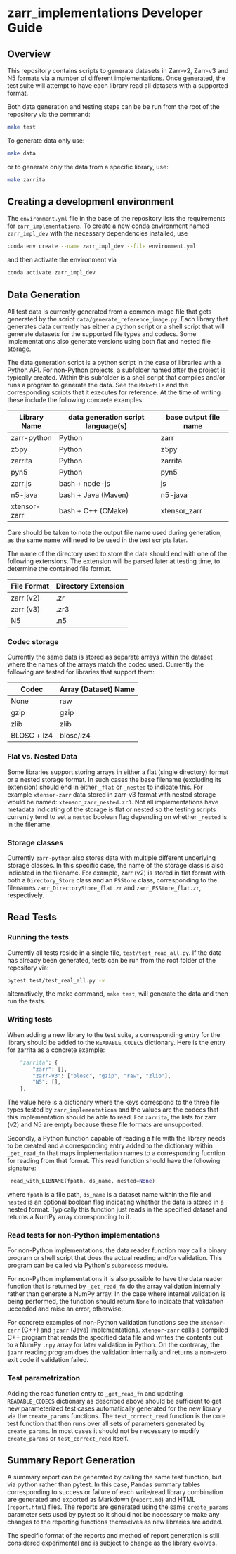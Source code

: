 # zarr_implementations Developer Guide

## Overview

This repository contains scripts to generate datasets in Zarr-v2, Zarr-v3 and
N5 formats via a number of different implementations. Once generated, the test
suite will attempt to have each library read all datasets with a supported
format.

Both data generation and testing steps can be be run from the root of the
repository via the command:

```bash
make test
```

To generate data only use:

```bash
make data
```
or to generate only the data from a specific library, use:

```bash
make zarrita
```

## Creating a development environment

The `environment.yml` file in the base of the repository lists the
requirements for `zarr_implementations`. To create a new conda environment
named `zarr_impl_dev` with the necessary dependencies installed, use

```bash
conda env create --name zarr_impl_dev --file environment.yml
```

and then activate the environment via

```bash
conda activate zarr_impl_dev
```

## Data Generation

All test data is currently generated from a common image file that gets
generated by the script `data/generate_reference_image.py`. Each
library that generates data currently has either a python script or a shell
script that will generate datasets for the supported file types and codecs.
Some implementations also generate versions using both flat and nested file
storage.

The data generation script is a python script in the case of libraries with a
Python API. For non-Python projects, a subfolder named after the project is
typically created. Within this subfolder is a shell script that compiles and/or
runs a program to generate the data. See the `Makefile` and the corresponding
scripts that it executes for reference. At the time of writing these include
the following concrete examples:

Library Name | data generation script language(s) | base output file name
-------------|------------------------------------|----------------------
zarr-python  | Python                             | zarr
z5py         | Python                             | z5py
zarrita      | Python                             | zarrita
pyn5         | Python                             | pyn5
zarr.js      | bash + node-js                     | js
n5-java      | bash + Java (Maven)                | n5-java
xtensor-zarr | bash + C++ (CMake)                 | xtensor_zarr

Care should be taken to note the output file name used during generation, as
the same name will need to be used in the test scripts later.

The name of the directory used to store the data should end with one of the
following extensions. The extension will be parsed later at testing time, to
determine the contained file format.

File Format | Directory Extension
------------|--------------------
zarr (v2)   | .zr
zarr (v3)   | .zr3
N5          | .n5

### Codec storage

Currently the same data is stored as separate arrays within the dataset where
the names of the arrays match the codec used. Currently the following are
tested for libraries that support them:

Codec       | Array (Dataset) Name
------------|---------------------
None        | raw
gzip        | gzip
zlib        | zlib
BLOSC + lz4 | blosc/lz4

### Flat vs. Nested Data

Some libraries support storing arrays in either a flat (single directory)
format or a nested storage format. In such cases the base filename (excluding
its extension) should end in either `_flat` or `_nested` to indicate this.
For example `xtensor-zarr` data stored in zarr-v3 format with nested storage
would be named: `xtensor_zarr_nested.zr3`. Not all implementations have
metadata indicating of the storage is flat or nested so the testing scripts
currently tend to set a `nested` boolean flag depending on whether `_nested` is
in the filename.

### Storage classes

Currently `zarr-python` also stores data with multiple different underlying
storage classes. In this specific case, the name of the storage class is also
indicated in the filename. For example, zarr (v2) is stored in flat format with
both a `Directory_Store` class and an `FSStore` class, corresponding to the
filenames `zarr_DirectoryStore_flat.zr` and `zarr_FSStore_flat.zr`,
respectively.


## Read Tests

### Running the tests

Currently all tests reside in a single file, `test/test_read_all.py`. If the
data has already been generated, tests can be run from the root folder of the
repository via:

```bash
pytest test/test_real_all.py -v
```

alternatively, the make command, `make test`, will generate the data and then
run the tests.

### Writing tests

When adding a new library to the test suite, a corresponding entry for the
library should be added to the `READABLE_CODECS` dictionary. Here is the entry
for zarrita as a concrete example:

```Python
    "zarrita": {
        "zarr": [],
        "zarr-v3": ["blosc", "gzip", "raw", "zlib"],
        "N5": [],
    },
```

The value here is a dictionary where the keys correspond to the three file
types tested by `zarr_implementations` and the values are the codecs that this
implementation should be able to read. For `zarrita`, the lists for zarr (v2)
and N5 are empty because these file formats are unsupported.

Secondly, a Python function capable of reading a file with the library needs
to be created and a corresponding entry added to the dictionary within
`_get_read_fn` that maps implementation names to a corresponding fucntion for
reading from that format. This read function should have the following
signature:

```Python
 read_with_LIBNAME(fpath, ds_name, nested=None)
```

where `fpath` is a file path, `ds_name` is a dataset name within the file and
`nested` is an optional boolean flag indicating whether the data is stored in
a nested format. Typically this function just reads in the specified dataset
and returns a NumPy array corresponding to it.

### Read tests for non-Python implementations

For non-Python implementations, the data reader function may call a binary
program or shell script that does the actual reading and/or validation. This
program can be called via Python's `subprocess` module.

For non-Python implementations it is also possible to have the data reader
function that is returned by `_get_read_fn` do the array validation internally
rather than generate a NumPy array. In the case where internal validation is
being performed, the function should return `None` to indicate that validation
ucceeded and raise an error, otherwise.

For concrete examples of non-Python validation functions see the `xtensor-zarr`
(C++) and `jzarr` (Java) implementations. `xtensor-zarr` calls a compiled C++
program that reads the specified data file and writes the contents out to a
NumPy `.npy` array for later validation in Python. On the contraray, the
`jzarr` reading program does the validation internally and returns a non-zero
exit code if validation failed.

### Test parametrization

Adding the read function entry to `_get_read_fn` and updating `READABLE_CODECS`
dictionary as described above should be sufficient to get new parameterized
test cases automatically generated for the new library via the `create_params`
functions. The `test_correct_read` function is the core test function that then
runs over all sets of parameters generated by `create_params`. In most cases it
should not be necessary to modify `create_params` or `test_correct_read`
itself.


## Summary Report Generation

A summary report can be generated by calling the same test function, but via
python rather than pytest. In this case, Pandas summary tables corresponding to
success or failure of each write/read library combination are generated and
exported as Markdown (`report.md`) and HTML (`report.html`) files. The
reports are generated using the same `create_params` parameter sets used by
pytest so it should not be necessary to make any changes to the reporting
functions themselves as new libraries are added.

The specific format of the reports and method of report generation is still
considered experimental and is subject to change as the library evolves.

